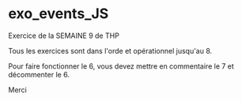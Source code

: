 # exo_events_JS


Exercice de la SEMAINE 9 de THP 

Tous les exercices sont dans l'orde et opérationnel jusqu'au 8. 

Pour faire fonctionner le 6, vous devez mettre en commentaire le 7 et décommenter le 6. 

Merci 
